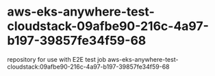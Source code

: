 # aws-eks-anywhere-test-cloudstack-09afbe90-216c-4a97-b197-39857fe34f59-68
repository for use with E2E test job aws-eks-anywhere-test-cloudstack:09afbe90-216c-4a97-b197-39857fe34f59-68
